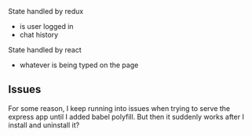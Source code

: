 State handled by redux
- is user logged in
- chat history

State handled by react
- whatever is being typed on the page



## Issues

For some reason, I keep running into issues when trying to serve the express app until I added babel polyfill.
But then it suddenly works after I install and uninstall it?
